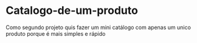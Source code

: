 # Catalogo-de-um-produto
Como segundo projeto quis fazer um mini catálogo com apenas um unico produto porque é mais simples e rápido
